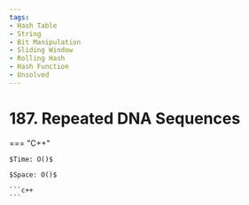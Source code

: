 ```yaml
---
tags:
- Hash Table
- String
- Bit Manipulation
- Sliding Window
- Rolling Hash
- Hash Function
- Unsolved
---
```



# 187. Repeated DNA Sequences

=== "C++"

    $Time: O()$

    $Space: O()$

    ```c++
    ```